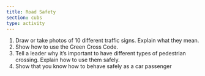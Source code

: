 ```yaml
---
title: Road Safety
section: cubs
type: activity
---
```


1. Draw or take photos of 10 different traffic signs. Explain what they mean.
1. Show how to use the Green Cross Code.
1. Tell a leader why it’s important to have different types of pedestrian crossing. Explain how to use them safely.
1. Show that you	 know how to behave safely as a car passenger